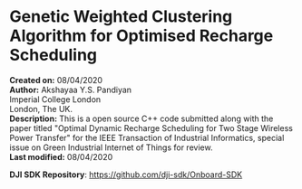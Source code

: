 # Genetic Weighted Clustering Algorithm for Optimised Recharge Scheduling

**Created on:** 08/04/2020<br />
**Author:** Akshayaa Y.S. Pandiyan<br />
        Imperial College London<br />
        London, The UK.<br />
**Description:** This is a open source C++ code submitted along with the paper titled "Optimal Dynamic Recharge Scheduling for Two
Stage Wireless Power Transfer" for the IEEE Transaction of Industrial Informatics, special issue on Green Industrial Internet of Things for review.<br />
**Last modified:** 08/04/2020

**DJI SDK Repository**: https://github.com/dji-sdk/Onboard-SDK

